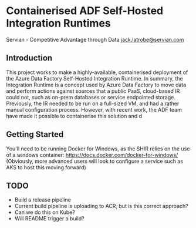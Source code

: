 # Containerised ADF Self-Hosted Integration Runtimes
Servian - Competitive Advantage through Data
jack.latrobe@servian.com

## Introduction 
This project works to make a highly-available, containerised deployment of the Azure Data Factory Self-Hosted Integration Runtime.
In summary, the Integration Runtime is a concept used by Azure Data Factory to move data and perform actions against sources that a public PaaS, cloud-based IR could not, such as on-prem databases or service endpointed storage. 
Previously, the IR needed to be run on a full-sized VM, and had a rather manual configuration process.
However, with recent work, the ADF team have made it possible to containerise this solution and d

## Getting Started
You'll need to be running Docker for Windows, as the SHIR relies on the use of a windows container:
https://docs.docker.com/docker-for-windows/
(Obviously, more advanced users will look to configure a service such as AKS to host this moving forward)

## TODO
 - Build a release pipeline
 - Current build pipeline is uploading to ACR, but is this correct approach?
 - Can we do this on Kube?
 - Will README trigger a build?
